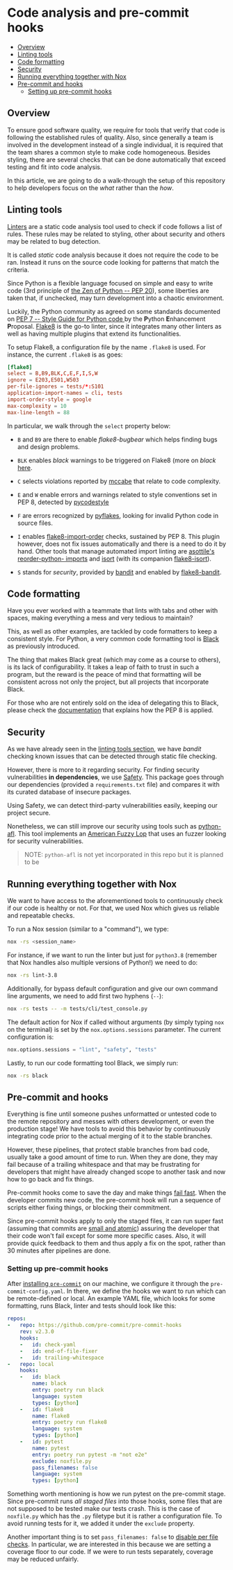 # Code analysis and pre-commit hooks

<!-- toc -->
- [Overview](#overview)
- [Linting tools](#linting-tools)
- [Code formatting](#code-formatting)
- [Security](#security)
- [Running everything together with Nox](#running-everything-together-with-nox)
- [Pre-commit and hooks](#pre-commit-and-hooks)
    - [Setting up pre-commit hooks](#setting-up-pre-commit-hooks)
<!-- end-toc -->

## Overview

To ensure good software quality, we require for tools that verify that code is
following the established rules of quality. Also, since generally a team is
involved in the development instead of a single individual, it is required that
the team shares a common style to make code homogeneous. Besides styling, there
are several checks that can be done automatically that exceed testing and fit
into code analysis.

In this article, we are going to do a walk-through the setup of this repository
to help developers focus on the _what_ rather than the _how_.

## Linting tools

[Linters](https://en.wikipedia.org/wiki/Lint_(software)) are a static code
analysis tool used to check if code follows a list of rules. These rules may be
related to styling, other about security and others may be related to bug
detection.

It is called _static_ code analysis because it does not require the code to be
ran. Instead it runs on the source code looking for patterns that match the
criteria.

Since Python is a flexible language focused on simple and easy to write code
(3rd principle of [the Zen of Python -- PEP 20](https://www.python.org/dev/peps/pep-0020/#the-zen-of-python)),
some liberties are taken that, if unchecked, may turn development into a
chaotic environment.

Luckily, the Python community as agreed on some standards documented on [PEP 7
-- Style Guide for Python code ](https://www.python.org/dev/peps/pep-0008/) by
the **P**ython **E**nhancement **P**roposal.
[Flake8](https://flake8.pycqa.org/en/latest/) is the go-to linter, since it
integrates many other linters as well as having multiple plugins that extend
its functionalities.

To setup Flake8, a configuration file by the name `.flake8` is used. For
instance, the current `.flake8` is as goes:

```toml
[flake8]
select = B,B9,BLK,C,E,F,I,S,W
ignore = E203,E501,W503
per-file-ignores = tests/*:S101
application-import-names = cli, tests
import-order-style = google
max-complexity = 10
max-line-length = 88
```

In particular, we walk through the `select` property below:

- `B` and `B9` are there to enable _flake8-bugbear_ which helps finding bugs
and design problems.

- `BLK` enables _black_ warnings to be triggered on Flake8 (more on _black_
[here](#code-formatting).

- `C` selects violations reported by [mccabe](https://github.com/PyCQA/mccabe)
that relate to code complexity.

- `E` and `W` enable errors and warnings related to style conventions set in
PEP 8, detected by [pycodestyle](https://github.com/pycqa/pycodestyle)

- `F` are errors recognized by [pyflakes](https://github.com/PyCQA/pyflakes),
looking for invalid Python code in source files.

- `I` enables [flake8-import-order](https://github.com/PyCQA/flake8-import-order)
checks, sustained by PEP 8. This plugin however, does not fix issues
automatically and there is a need to do it by hand. Other tools that manage
automated import linting are [asottile's reorder-python-
imports](https://github.com/asottile/reorder_python_imports) and
[isort](https://timothycrosley.github.io/isort/) (with its companion
[flake8-isort](https://github.com/gforcada/flake8-isort)).

- `S` stands for _security_, provided by [bandit](https://github.com/PyCQA/bandit)
and enabled by [flake8-bandit](https://github.com/tylerwince/flake8-bandit).

## Code formatting

Have you ever worked with a teammate that lints with tabs and other with spaces,
making everything a mess and very tedious to maintain?

This, as well as other examples, are tackled by code formatters to keep a
consistent style. For Python, a very common code formatting tool is
[Black](https://github.com/psf/black) as previously introduced.

The thing that makes Black great (which may come as a course to others), is its
lack of configurability. It takes a leap of faith to trust in such a program,
but the reward is the peace of mind that formatting will be consistent across
not only the project, but all projects that incorporate Black.

For those who are not entirely sold on the idea of delegating this to Black,
please check the [documentation](https://black.readthedocs.io/en/stable/the_black_code_style.html)
that explains how the PEP 8 is applied.

## Security

As we have already seen in the [linting tools section](#linting-tools), we have
_bandit_ checking known issues that can be detected through static file checking.

However, there is more to it regarding security. For finding security
vulnerabilities **in dependencies**, we use [Safety](https://github.com/pyupio/safety).
This package goes through our dependencies (provided a `requirements.txt` file)
and compares it with its curated database of insecure packages.

Using Safety, we can detect third-party vulnerabilities easily, keeping our
project secure.

Nonetheless, we can still improve our security using tools such as
[python-afl](https://github.com/jwilk/python-afl). This tool implements an
[American Fuzzy Lop](https://lcamtuf.coredump.cx/afl/) that uses an fuzzer
looking for security vulnerabilities.

> NOTE: `python-afl` is not yet incorporated in this repo but it is planned to be

## Running everything together with Nox

We want to have access to the aforementioned tools to continuously check if
our code is healthy or not. For that, we used Nox which gives us reliable and
repeatable checks.

To run a Nox session (similar to a "command"), we type:

```bash
nox -rs <session_name>
```

For instance, if we want to run the linter but just for `python3.8` (remember
that Nox handles also multiple versions of Python!) we need to do:

```bash
nox -rs lint-3.8
```

Additionally, for bypass default configuration and give our own command line
arguments, we need to add first two hyphens (`--`):

```bash
nox -rs tests -- -m tests/cli/test_console.py
```

The default action for Nox if called without arguments (by simply typing `nox`
on the terminal) is set by the `nox.options.sessions` parameter. The current
configuration is:

```py
nox.options.sessions = "lint", "safety", "tests"
```

Lastly, to run our code formatting tool Black, we simply run:

```bash
nox -rs black
```

## Pre-commit and hooks

Everything is fine until someone pushes unformatted or untested code to the
remote repository and messes with others development, or even the production
stage! We have tools to avoid this behavior by continuously integrating code
prior to the actual merging of it to the stable branches.

However, these pipelines, that protect stable branches from bad code, usually
take a good amount of time to run. When they are done, they may fail because of
a trailing whitespace and that may be frustrating for developers that might have
already changed scope to another task and now how to go back and fix things.

Pre-commit hooks come to save the day and make things
[fail fast](https://en.wikipedia.org/wiki/Fail-fast). When the developer
commits new code, the pre-commit hook will run a sequence of scripts either
fixing things, or blocking their commitment.

Since pre-commit hooks apply to only the staged files, it can run super fast
(assuming that commits are [small and atomic](https://deepsource.io/blog/git-best-practices/))
assuring the developer that their code won't fail except for some more specific
cases. Also, it will provide quick feedback to them and thus apply a fix on the
spot, rather than 30 minutes after pipelines are done.

### Setting up pre-commit hooks

After [installing `pre-commit`](https://pre-commit.com/#install) on our
machine, we configure it through the `pre-commit-config.yaml`. In there, we
define the hooks we want to run which can be remote-defined or local. An
example YAML file, which looks for some formatting, runs Black, linter and
tests should look like this:

```yaml
repos:
-   repo: https://github.com/pre-commit/pre-commit-hooks
    rev: v2.3.0
    hooks:
    -   id: check-yaml
    -   id: end-of-file-fixer
    -   id: trailing-whitespace
-   repo: local
    hooks:
    -   id: black
        name: black
        entry: poetry run black
        language: system
        types: [python]
    -   id: flake8
        name: flake8
        entry: poetry run flake8
        language: system
        types: [python]
    -   id: pytest
        name: pytest
        entry: poetry run pytest -m "not e2e"
        exclude: noxfile.py
        pass_filenames: false
        language: system
        types: [python]
```

Something worth mentioning is how we run pytest on the pre-commit stage. Since
pre-commit runs _all staged files_ into those hooks, some files that are not
supposed to be tested make our tests crash. This is the case of `noxfile.py`
which has the `.py` filetype but it is rather a configuration file. To avoid
running tests for it, we added it under the `exclude` property.

Another important thing is to set `pass_filenames: false` to [disable per file
checks](https://stackoverflow.com/a/57233175). In particular, we are interested
in this because we are setting a coverage floor to our code. If we were to run
tests separately, coverage may be reduced unfairly.
